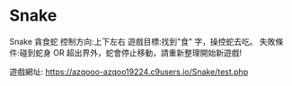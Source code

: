 # Snake
Snake 貪食蛇
控制方向:上下左右
遊戲目標:找到"食" 字，操控蛇去吃。
失敗條件:碰到蛇身 OR 超出界外，蛇會停止移動，請重新整理開始新遊戲!

遊戲網址:
https://azqooo-azqoo19224.c9users.io/Snake/test.php
